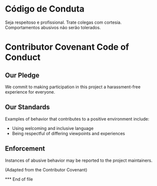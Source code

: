 # Código de Conduta

Seja respeitoso e profissional. Trate colegas com cortesia. Comportamentos abusivos não serão tolerados.
# Contributor Covenant Code of Conduct

## Our Pledge
We commit to making participation in this project a harassment-free experience for everyone.

## Our Standards
Examples of behavior that contributes to a positive environment include:

- Using welcoming and inclusive language
- Being respectful of differing viewpoints and experiences

## Enforcement
Instances of abusive behavior may be reported to the project maintainers.

(Adapted from the Contributor Covenant)

*** End of file
